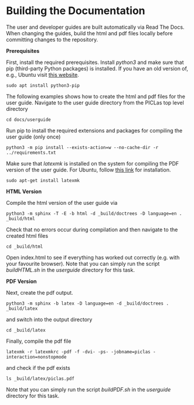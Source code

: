 # Building the Documentation

The user and developer guides are built automatically via Read The Docs.
When changing the guides, build the html and pdf files locally before committing changes to the repository.

**Prerequisites**

First, install the required prerequisites. Install *python3* and make sure that pip (third-party Python packages) is installed.
If you have an old version of, e.g., Ubuntu visit [this website](https://phoenixnap.com/kb/how-to-install-python-3-ubuntu).

    sudo apt install python3-pip

The following examples shows how to create the html and pdf files for the user guide.
Navigate to the user guide directory from the PICLas top level directory

    cd docs/userguide

Run pip to install the required extensions and packages for compiling the user guide (only once)

    python3 -m pip install --exists-action=w --no-cache-dir -r ../requirements.txt

Make sure that *latexmk* is installed on the system for compiling the PDF version of the user guide. For Ubuntu, follow
[this link](https://zoomadmin.com/HowToInstall/UbuntuPackage/latexmk) for installation.

    sudo apt-get install latexmk


**HTML Version**

Compile the html version of the user guide via

    python3 -m sphinx -T -E -b html -d _build/doctrees -D language=en . _build/html

Check that no errors occur during compilation and then navigate to the created html files

    cd _build/html

Open index.html to see if everything has worked out correctly (e.g. with your favourite browser).
Note that you can simply run the script *buildHTML.sh* in the *userguide* directory for this task.


**PDF Version**

Next, create the pdf output.

    python3 -m sphinx -b latex -D language=en -d _build/doctrees . _build/latex

and switch into the output directory

    cd _build/latex

Finally, compile the pdf file

    latexmk -r latexmkrc -pdf -f -dvi- -ps- -jobname=piclas -interaction=nonstopmode

and check if the pdf exists

    ls _build/latex/piclas.pdf

Note that you can simply run the script *buildPDF.sh* in the *userguide* directory for this task.
